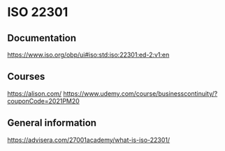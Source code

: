 # ISO 22301

## Documentation
https://www.iso.org/obp/ui#iso:std:iso:22301:ed-2:v1:en

## Courses
https://alison.com/
https://www.udemy.com/course/businesscontinuity/?couponCode=2021PM20

## General information
https://advisera.com/27001academy/what-is-iso-22301/
